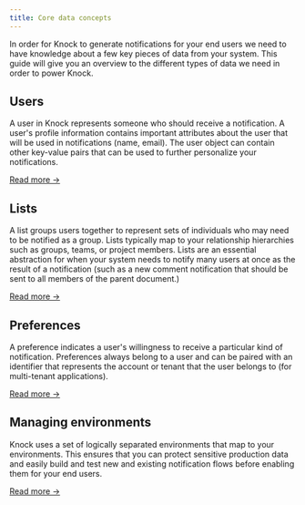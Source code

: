 ```yaml
---
title: Core data concepts
---
```


In order for Knock to generate notifications for your end users we need to have knowledge about a
few key pieces of data from your system. This guide will give you an overview to the different types of data we need
in order to power Knock.

## Users

A user in Knock represents someone who should receive a notification. A user's profile information
contains important attributes about the user that will be used in notifications (name, email).
The user object can contain other key-value pairs that can be used to further personalize your notifications.

[Read more →](/send-and-manage-data/users)

## Lists

A list groups users together to represent sets of individuals who may need to be notified as a group.
Lists typically map to your relationship hierarchies such as groups, teams, or project members. Lists
are an essential abstraction for when your system needs to notify many users at once as the result
of a notification (such as a new comment notification that should be sent to all members of the parent document.)

[Read more →](/send-and-manage-data/lists)

## Preferences

A preference indicates a user's willingness to receive a particular kind of notification. Preferences
always belong to a user and can be paired with an identifier that represents the account
or tenant that the user belongs to (for multi-tenant applications).

[Read more →](/send-and-manage-data/preferences)

## Managing environments

Knock uses a set of logically separated environments that map to your environments. This ensures that
you can protect sensitive production data and easily build and test new and existing
notification flows before enabling them for your end users.

[Read more →](/send-and-manage-data/environments)
